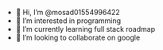 - 👋 Hi, I’m @mosad01554996422
- 👀 I’m interested in programming
- 🌱 I’m currently learning full stack roadmap
- 💞️ I’m looking to collaborate on google

<!---
mosad01554996422/mosad01554996422 is a ✨ special ✨ repository because its `README.md` (this file) appears on your GitHub profile.
You can click the Preview link to take a look at your changes.
--->
